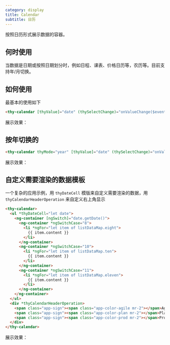```yaml
---
category: display
title: Calendar
subtitle: 日历
---
```


<alert>按照日历形式展示数据的容器。</alert>

## 何时使用
当数据是日期或按照日期划分时，例如日程、课表、价格日历等，农历等。目前支持年/月切换。

## 如何使用
最基本的使用如下
```html
<thy-calendar [thyValue]="date" (thySelectChange)="onValueChange($event)"></thy-calendar>
```
展示效果：
<example name="thy-calendar-basic-example">

## 按年切换的
```html
<thy-calendar thyMode="year" [thyValue]="date" (thySelectChange)="onValueChange($event)"></thy-calendar>
```
展示效果：
<example name="thy-calendar-basic-year-example">

## 自定义需要渲染的数据模板
一个复杂的应用示例，用 `thyDateCell` 模版来自定义需要渲染的数据，用 `thyCalendarHeaderOperation` 来自定义右上角显示

```html
<thy-calendar>
  <ul *thyDateCell="let date">
    <ng-container [ngSwitch]="date.getDate()">
      <ng-container *ngSwitchCase="8">
        <li *ngFor="let item of listDataMap.eight">
          {{ item.content }}
        </li>
      </ng-container>
      <ng-container *ngSwitchCase="10">
        <li *ngFor="let item of listDataMap.ten">
          {{ item.content }}
        </li>
      </ng-container>
      <ng-container *ngSwitchCase="11">
        <li *ngFor="let item of listDataMap.eleven">
          {{ item.content }}
        </li>
      </ng-container>
    </ng-container>
  </ul>
  <div *thyCalendarHeaderOperation>
    <span class="app-sign"><span class="app-color-agile mr-2"></span>Agile</span>
    <span class="app-sign"><span class="app-color-plan mr-2"></span>Plan</span>
    <span class="app-sign"><span class="app-color-prod mr-2"></span>Prod</span>
  </div>
</thy-calendar>
```
展示效果：
<example name="thy-calendar-custom-cell-example">
